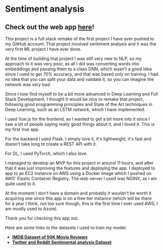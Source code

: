# Sentiment analysis 
## Check out the web app [here](http://ec2-18-130-255-217.eu-west-2.compute.amazonaws.com/)!

This project is a full stack remake of the first project I have ever pushed to my GitHub account. That project involved sentiment analysis and it was the very first ML project I have ever done.

At the time of building that project I was still very new to NLP, so my approach to it was very poor, as all I did was converting words into embeddings and passing them to a class DNN, which wasn't a good idea since I used to get 70% accuracy, and that was based only on training. I had no idea that you can split your data and validate it, so you can imagine the network was *very* bad.

Since I now find myself to be a bit more advanced in Deep Learning and Full Stack Development, I thought it would be nice to remake that project, following good programming principles and State of the Art techniques in Deep Learning, such as an LSTM network, which I have implemented.

I used Vue.js for the frontend, as I wanted to get a bit more into it since I saw a lot of people saying really good things about it, and I loved it. This is my first Vue app.

For the backend I used Flask. I simply love it, it's lightweight, it's fast and doesn't take long to create a REST API with it.

For DL, I used PyTorch, which I also love.

I managed to develop an MVP for this project in around 11 hours, and after that it was just improving the features and deploying the app. I deployed to app to an EC2 instance on AWS using a Docker image which I pushed on AWS' Elastic Container Registry. The web server I used was NGINX, as I am quite used to it.

At the moment I don't have a domain and probably it wouldn't be worth it acquiring one since this app is on a free tier instance (which will be there for a year I think, not too sure though, this is the first time I ever used AWS, I am mostly used to Azure).

Thank you for checking this app out.

Here are some links to the datasets I used to train my model:
- [**IMDB Dataset of 50K Movie Reviews**](https://www.kaggle.com/lakshmi25npathi/imdb-dataset-of-50k-movie-reviews)
- [**Twitter and Reddit Sentimental analysis Dataset**](https://www.kaggle.com/cosmos98/twitter-and-reddit-sentimental-analysis-dataset)